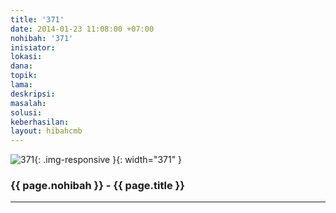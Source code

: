 ```yaml
---
title: '371'
date: 2014-01-23 11:08:00 +07:00
nohibah: '371'
inisiator:
lokasi:
dana:
topik:
lama:
deskripsi:
masalah:
solusi:
keberhasilan:
layout: hibahcmb
---
```


![371](/static/img/hibahcmb/371.png){: .img-responsive }{: width="371" }

### {{ page.nohibah }} - {{ page.title }}

---
